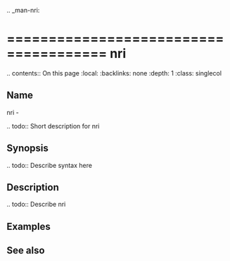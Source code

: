 .. _man-nri:

======================================
nri
======================================

.. contents:: On this page
    :local:
    :backlinks: none
    :depth: 1
    :class: singlecol

Name
----
nri - 

.. todo::
    Short description for nri

Synopsis
--------
.. todo::
   Describe syntax here

Description
-----------
.. todo::
    Describe nri

Examples
--------

See also
--------


